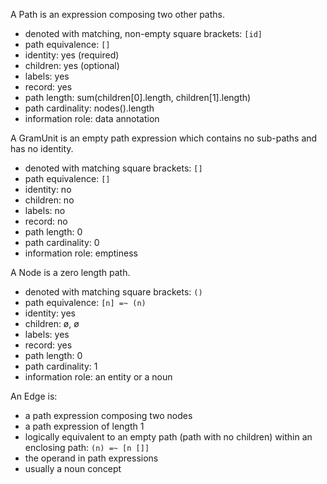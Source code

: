 
 A Path is an expression composing two other paths. 

 - denoted with matching, non-empty square brackets: `[id]`
 - path equivalence: `[]`
 - identity: yes (required)
 - children: yes (optional)
 - labels: yes
 - record: yes
 - path length: sum(children[0].length, children[1].length)
 - path cardinality: nodes().length
 - information role: data annotation

 A GramUnit is an empty path expression which contains no sub-paths and has no identity.

 - denoted with matching square brackets: `[]`
 - path equivalence: `[]`
 - identity: no
 - children: no
 - labels: no
 - record: no
 - path length: 0
 - path cardinality: 0
 - information role: emptiness

A Node is a zero length path. 

- denoted with matching square brackets: `()`
- path equivalence: `[n] =~ (n)`
- identity: yes
- children: ø, ø
- labels: yes
- record: yes
- path length: 0
- path cardinality: 1
- information role: an entity or a noun


An Edge is:

- a path expression composing two nodes 
- a path expression of length 1
- logically equivalent to an empty path (path with no children) within an enclosing path: `(n) =~ [n []]`
- the operand in path expressions
- usually a noun concept


